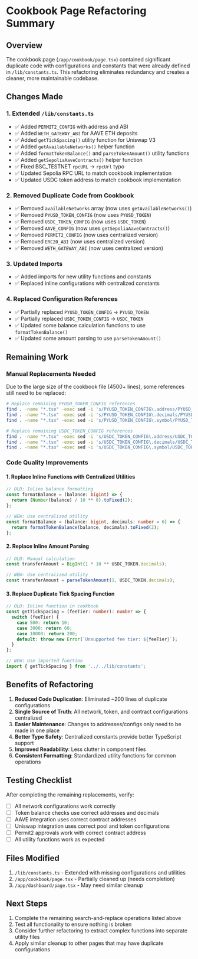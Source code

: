 # Cookbook Page Refactoring Summary

## Overview
The cookbook page (`/app/cookbook/page.tsx`) contained significant duplicate code with configurations and constants that were already defined in `/lib/constants.ts`. This refactoring eliminates redundancy and creates a cleaner, more maintainable codebase.

## Changes Made

### 1. Extended `/lib/constants.ts`
- ✅ Added `PERMIT2_CONFIG` with address and ABI
- ✅ Added `WETH_GATEWAY_ABI` for AAVE ETH deposits
- ✅ Added `getTickSpacing()` utility function for Uniswap V3
- ✅ Added `getAvailableNetworks()` helper function
- ✅ Added `formatTokenBalance()` and `parseTokenAmount()` utility functions
- ✅ Added `getSepoliaAaveContracts()` helper function
- ✅ Fixed BSC_TESTNET `rpcURL` -> `rpcUrl` typo
- ✅ Updated Sepolia RPC URL to match cookbook implementation
- ✅ Updated USDC token address to match cookbook implementation

### 2. Removed Duplicate Code from Cookbook
- ✅ Removed `availableNetworks` array (now uses `getAvailableNetworks()`)
- ✅ Removed `PYUSD_TOKEN_CONFIG` (now uses `PYUSD_TOKEN`)
- ✅ Removed `USDC_TOKEN_CONFIG` (now uses `USDC_TOKEN`)
- ✅ Removed `AAVE_CONFIG` (now uses `getSepoliaAaveContracts()`)
- ✅ Removed `PERMIT2_CONFIG` (now uses centralized version)
- ✅ Removed `ERC20_ABI` (now uses centralized version)
- ✅ Removed `WETH_GATEWAY_ABI` (now uses centralized version)

### 3. Updated Imports
- ✅ Added imports for new utility functions and constants
- ✅ Replaced inline configurations with centralized constants

### 4. Replaced Configuration References
- ✅ Partially replaced `PYUSD_TOKEN_CONFIG` -> `PYUSD_TOKEN`
- ✅ Partially replaced `USDC_TOKEN_CONFIG` -> `USDC_TOKEN`
- ✅ Updated some balance calculation functions to use `formatTokenBalance()`
- ✅ Updated some amount parsing to use `parseTokenAmount()`

## Remaining Work

### Manual Replacements Needed
Due to the large size of the cookbook file (4500+ lines), some references still need to be replaced:

```bash
# Replace remaining PYUSD_TOKEN_CONFIG references
find . -name "*.tsx" -exec sed -i 's/PYUSD_TOKEN_CONFIG\.address/PYUSD_TOKEN.address/g' {} \;
find . -name "*.tsx" -exec sed -i 's/PYUSD_TOKEN_CONFIG\.decimals/PYUSD_TOKEN.decimals/g' {} \;
find . -name "*.tsx" -exec sed -i 's/PYUSD_TOKEN_CONFIG\.symbol/PYUSD_TOKEN.symbol/g' {} \;

# Replace remaining USDC_TOKEN_CONFIG references
find . -name "*.tsx" -exec sed -i 's/USDC_TOKEN_CONFIG\.address/USDC_TOKEN.address/g' {} \;
find . -name "*.tsx" -exec sed -i 's/USDC_TOKEN_CONFIG\.decimals/USDC_TOKEN.decimals/g' {} \;
find . -name "*.tsx" -exec sed -i 's/USDC_TOKEN_CONFIG\.symbol/USDC_TOKEN.symbol/g' {} \;
```

### Code Quality Improvements

#### 1. Replace Inline Functions with Centralized Utilities
```typescript
// OLD: Inline balance formatting
const formatBalance = (balance: bigint) => {
  return (Number(balance) / 10 ** 6).toFixed(2);
};

// NEW: Use centralized utility
const formatBalance = (balance: bigint, decimals: number = 6) => {
  return formatTokenBalance(balance, decimals).toFixed(2);
};
```

#### 2. Replace Inline Amount Parsing
```typescript
// OLD: Manual calculation
const transferAmount = BigInt(1 * 10 ** USDC_TOKEN.decimals);

// NEW: Use centralized utility
const transferAmount = parseTokenAmount(1, USDC_TOKEN.decimals);
```

#### 3. Replace Duplicate Tick Spacing Function
```typescript
// OLD: Inline function in cookbook
const getTickSpacing = (feeTier: number): number => {
  switch (feeTier) {
    case 500: return 10;
    case 3000: return 60;
    case 10000: return 200;
    default: throw new Error(`Unsupported fee tier: ${feeTier}`);
  }
};

// NEW: Use imported function
import { getTickSpacing } from '../../lib/constants';
```

## Benefits of Refactoring

1. **Reduced Code Duplication**: Eliminated ~200 lines of duplicate configurations
2. **Single Source of Truth**: All network, token, and contract configurations centralized
3. **Easier Maintenance**: Changes to addresses/configs only need to be made in one place
4. **Better Type Safety**: Centralized constants provide better TypeScript support
5. **Improved Readability**: Less clutter in component files
6. **Consistent Formatting**: Standardized utility functions for common operations

## Testing Checklist

After completing the remaining replacements, verify:

- [ ] All network configurations work correctly
- [ ] Token balance checks use correct addresses and decimals
- [ ] AAVE integration uses correct contract addresses
- [ ] Uniswap integration uses correct pool and token configurations
- [ ] Permit2 approvals work with correct contract address
- [ ] All utility functions work as expected

## Files Modified

1. `/lib/constants.ts` - Extended with missing configurations and utilities
2. `/app/cookbook/page.tsx` - Partially cleaned up (needs completion)
3. `/app/dashboard/page.tsx` - May need similar cleanup

## Next Steps

1. Complete the remaining search-and-replace operations listed above
2. Test all functionality to ensure nothing is broken
3. Consider further refactoring to extract complex functions into separate utility files
4. Apply similar cleanup to other pages that may have duplicate configurations
